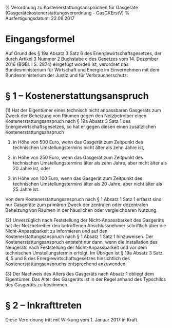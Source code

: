 % Verordnung zu Kostenerstattungsansprüchen für Gasgeräte  (Gasgerätekostenerstattungsverordnung - GasGKErstV)
% Ausfertigungsdatum: 22.06.2017
 
# Eingangsformel

Auf Grund des § 19a Absatz 3 Satz 6 des Energiewirtschaftsgesetzes, der durch Artikel 3 Nummer 2 Buchstabe c des Gesetzes vom 14. Dezember 2016 (BGBl. I S. 2874) eingefügt worden ist, verordnet das Bundesministerium für Wirtschaft und Energie im Einvernehmen mit dem Bundesministerium der Justiz und für Verbraucherschutz:

# § 1 – Kostenerstattungsanspruch

(1) Hat der Eigentümer eines technisch nicht anpassbaren Gasgeräts zum Zweck der Beheizung von Räumen gegen den Netzbetreiber einen Kostenerstattungsanspruch nach § 19a Absatz 3 Satz 1 des Energiewirtschaftsgesetzes, so hat er gegen diesen einen zusätzlichen Kostenerstattungsanspruch

1. in Höhe von 500 Euro, wenn das Gasgerät zum Zeitpunkt des technischen Umstellungstermins nicht älter als zehn Jahre ist,

2. in Höhe von 250 Euro, wenn das Gasgerät zum Zeitpunkt des technischen Umstellungstermins älter als zehn Jahre, aber nicht älter als 20 Jahre ist, oder

3. in Höhe von 100 Euro, wenn das Gasgerät zum Zeitpunkt des technischen Umstellungstermins älter als 20 Jahre, aber nicht älter als 25 Jahre ist.

Von dem Kostenerstattungsanspruch nach § 1 Absatz 1 Satz 1 erfasst sind nur Gasgeräte zum primären Zweck der zentralen oder dezentralen Beheizung von Räumen in der häuslichen oder vergleichbaren Nutzung.

(2) Unverzüglich nach Feststellung der Nicht-Anpassbarkeit des Gasgeräts hat der Netzbetreiber den betroffenen Anschlussnehmer schriftlich über die Nicht-Anpassbarkeit zu informieren und auf den Kostenerstattungsanspruch nach § 1 Absatz 1 Satz 1 hinzuweisen. Der Kostenerstattungsanspruch entsteht nur dann, wenn die Installation des Neugeräts nach Feststellung der Nicht-Anpassbarkeit und vor dem technischen Umstellungstermin erfolgt. Im Übrigen ist § 19a Absatz 3 Satz 4, 5 und 8 des Energiewirtschaftsgesetzes hinsichtlich des Kostenerstattungsanspruchs entsprechend anzuwenden.

(3) Der Nachweis des Alters des Gasgeräts nach Absatz 1 obliegt dem Eigentümer. Das Alter des Gasgeräts ist in der Regel anhand des Typschilds des Gasgeräts zu bestimmen.

# § 2 – Inkrafttreten

Diese Verordnung tritt mit Wirkung vom 1. Januar 2017 in Kraft.
